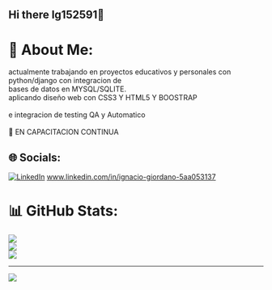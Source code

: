 ## Hi there Ig152591👋
# 💫 About Me:
actualmente trabajando en proyectos educativos y personales con python/django con integracion de<br>bases de datos en MYSQL/SQLITE.<br>aplicando diseño web con CSS3 Y HTML5 Y BOOSTRAP<br><br>e integracion de testing QA y Automatico<br><br>🌱 EN CAPACITACION CONTINUA


## 🌐 Socials:
[![LinkedIn](https://img.shields.io/badge/LinkedIn-%230077B5.svg?logo=linkedin&logoColor=white)](https://linkedin.com/in/https://www.linkedin.com/public-profile/settings?trk=d_flagship3_profile_self_view_public_profile) www.linkedin.com/in/ignacio-giordano-5aa053137 
# 📊 GitHub Stats:
![](https://github-readme-stats.vercel.app/api?username=Ig152591&theme=dark&hide_border=false&include_all_commits=false&count_private=false)<br/>
![](https://nirzak-streak-stats.vercel.app/?user=Ig152591&theme=dark&hide_border=false)<br/>
![](https://github-readme-stats.vercel.app/api/top-langs/?username=Ig152591&theme=dark&hide_border=false&include_all_commits=false&count_private=false&layout=compact)

---
[![](https://visitcount.itsvg.in/api?id=Ig152591&icon=0&color=0)](https://visitcount.itsvg.in)

<!-- Proudly created with GPRM ( https://gprm.itsvg.in ) -->
<!--
**Ig152591/Ig152591** is a ✨ _special_ ✨ repository because its `README.md` (this file) appears on your GitHub profile.

Here are some ideas to get you started:

- 🔭 I’m currently working on ...
- 🌱 I’m currently learning ...
- 👯 I’m looking to collaborate on ...
- 🤔 I’m looking for help with ...
- 💬 Ask me about ...
- 📫 How to reach me: ...
- 😄 Pronouns: ...
- ⚡ Fun fact: ...
-->
